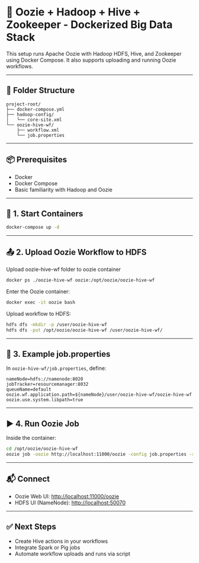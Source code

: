 # 🧰 Oozie + Hadoop + Hive + Zookeeper - Dockerized Big Data Stack

This setup runs Apache Oozie with Hadoop HDFS, Hive, and Zookeeper using Docker Compose. It also supports uploading and running Oozie workflows.

---

## 📁 Folder Structure

```
project-root/
├── docker-compose.yml
├── hadoop-config/
│   └── core-site.xml
└── oozie-hive-wf/
    ├── workflow.xml
    └── job.properties
```

---

## 📦 Prerequisites

- Docker
- Docker Compose
- Basic familiarity with Hadoop and Oozie

---

## 🚀 1. Start Containers

```bash
docker-compose up -d
```

---

## 📤 2. Upload Oozie Workflow to HDFS

Upload oozie-hive-wf folder to oozie container

```bash
docker ps ./oozie-hive-wf oozie:/opt/oozie/oozie-hive-wf
```

Enter the Oozie container:

```bash
docker exec -it oozie bash
```

Upload workflow to HDFS:

```bash
hdfs dfs -mkdir -p /user/oozie-hive-wf
hdfs dfs -put /opt/oozie/oozie-hive-wf /user/oozie-hive-wf/
```

---

## 📝 3. Example job.properties

In `oozie-hive-wf/job.properties`, define:

```properties
nameNode=hdfs://namenode:8020
jobTracker=resourcemanager:8032
queueName=default
oozie.wf.application.path=${nameNode}/user/oozie-hive-wf/oozie-hive-wf
oozie.use.system.libpath=true
```

---

## ▶️ 4. Run Oozie Job

Inside the container:

```bash
cd /opt/oozie/oozie-hive-wf
oozie job -oozie http://localhost:11000/oozie -config job.properties -run
```

---

## 📬 Connect

- Oozie Web UI: [http://localhost:11000/oozie](http://localhost:11000/oozie)
- HDFS UI (NameNode): [http://localhost:50070](http://localhost:50070)

---

## ✅ Next Steps

- Create Hive actions in your workflows
- Integrate Spark or Pig jobs
- Automate workflow uploads and runs via script
